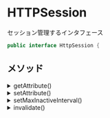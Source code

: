 # HTTPSession

セッション管理するインタフェース

```java
public interface HttpSession {

```

## メソッド

<details><summary>getAttribute()</summary>

### getAttribute()

セッションパラメータを取得する。

```java
public Object getAttribute(String name);

```

</details>

<details><summary>setAttribute()</summary>

### setAttribute()

セッションパラメータを設定する。

```java
public void setAttribute(String name, Object value);

```

</details>

<details><summary>setMaxInactiveInterval()</summary>

### setMaxInactiveIInterval

セッションのタイムアウト時間を設定する。

```java
public void setMaxInactiveInterval(int interval);
```

#### 備考

<details><summary>web.xml</summary>

デフォルトで`web.xml`に設定することができます。

```xml
<session-config>
    <session-timeout>30</session-timeout>
</session-config>
```

</details>

</details>

<details><summary>invalidate()</summary>

### invalidate()

セッションを破棄する。

```java
public void invalidate();

```

</details>
